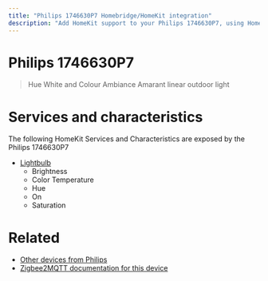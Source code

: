 ```yaml
---
title: "Philips 1746630P7 Homebridge/HomeKit integration"
description: "Add HomeKit support to your Philips 1746630P7, using Homebridge, Zigbee2MQTT and homebridge-z2m."
---
```

<!---
This file has been GENERATED using src/docgen/docgen.ts
DO NOT EDIT THIS FILE MANUALLY!
-->
# Philips 1746630P7
> Hue White and Colour Ambiance Amarant linear outdoor light


# Services and characteristics
The following HomeKit Services and Characteristics are exposed by
the Philips 1746630P7

* [Lightbulb](../../light.md)
  * Brightness
  * Color Temperature
  * Hue
  * On
  * Saturation


# Related
* [Other devices from Philips](../index.md#philips)
* [Zigbee2MQTT documentation for this device](https://www.zigbee2mqtt.io/devices/1746630P7.html)